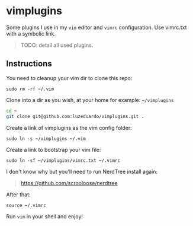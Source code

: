 vimplugins
==========

Some plugins I use in my `vim` editor and `vimrc` configuration. Use vimrc.txt with a symbolic link.

> TODO: detail all used plugins.

Instructions 
------------

You need to cleanup your vim dir to clone this repo:

`sudo rm -rf ~/.vim`

Clone into a dir as you wish, at your home for example: `~/vimplugins`

```bash
cd ~
git clone git@github.com:luzeduardo/vimplugins.git .
```

Create a link of vimplugins as the vim config folder:

`sudo ln -s ~/vimplugins ~/.vim`

Create a link to bootstrap your vim file:

`sudo ln -sf ~/vimplugins/vimrc.txt ~/.vimrc`

I don't know why but you'll need to run NerdTree install again:

> https://github.com/scrooloose/nerdtree

After that:

`source ~/.vimrc`

Run `vim` in your shell and enjoy!
